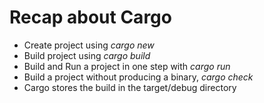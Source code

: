 # Recap about Cargo

- Create project using *cargo new*
- Build project using *cargo build*
- Build and Run a project in one step with *cargo run*
- Build a project without producing a binary, *cargo check*
- Cargo stores the build in the target/debug directory
